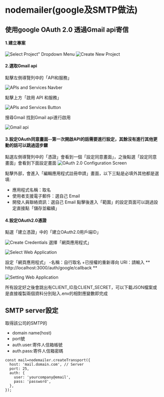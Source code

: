 # nodemailer(google及SMTP做法)

## 使用google OAuth 2.0 透過Gmail api寄信
#### 1.建立專案

  ![Select Project" Dropdown Menu](https://github.com/Jennifer53085/nodemailer/blob/main/readmeImage/1701914533295.jpg)
  ![Create New Project](https://github.com/Jennifer53085/nodemailer/blob/main/readmeImage/1701914555154.jpg)

#### 2.選取Gmail api
  點擊左側導覽列中的「API和服務」
  
  ![APIs and Services Navber](https://github.com/Jennifer53085/nodemailer/blob/main/readmeImage/1701914587716_0.jpg)
  
  點擊上方「啟用 API 和服務」
  
  ![APIs and Services Button](https://github.com/Jennifer53085/nodemailer/blob/main/readmeImage/addApi.jpg)
  
  搜尋Gmail 找到Gmail api進行啟用
  
  ![Gmail api](https://github.com/Jennifer53085/nodemailer/blob/main/readmeImage/gmail_api.jpg)

#### 3.設定OAuth同意畫面--第一次開啟API的話需要進行設定，其餘沒有進行其他更動的話可以跳過這步驟
  點選左側導覽列中的「憑證」會看到一個「設定同意畫面」，之後點選「設定同意畫面」會看到下面設定畫面
  ![OAuth 2.0 Configuration Screen](https://github.com/Jennifer53085/nodemailer/blob/main/readmeImage/agreement.png)
  
  點擊外部，會進入「編輯應用程式註冊申請」畫面，以下三點是必填外其他都是選填:
  * 應用程式名稱：取名
  * 使用者支援電子郵件：選自己 Email
  * 開發人員聯絡資訊：選自己 Email
  點擊後進入「範圍」的設定頁面可以跳過設定直接點「儲存並繼續」

#### 4.設定OAuth2.0憑證
  點選「建立憑證」中的「建立OAuth2.0用戶端ID」
  
  ![Create Credentials](https://github.com/Jennifer53085/nodemailer/blob/main/readmeImage/1701914679132_0.jpg)
  選擇「網頁應用程式」
  
  ![Select Web Application](https://github.com/Jennifer53085/nodemailer/blob/main/readmeImage/1701914697465_0.jpg)
  
  設定「網頁應用程式」
  -名稱：自行取名
  +已授權的重新導向 URI：請輸入 ** http://localhost:3000/auth/google/callback **
  
  ![Setting Web Application](https://github.com/Jennifer53085/nodemailer/blob/main/readmeImage/202307211128.jpg)
  
  所有設定好之後會跳出有CLIENT_ID及CLIENT_SECRET，可以下載JSON檔案或是直接複製兩個資料分別貼入.env的相對應變數即完成

## SMTP server設定
取得該公司的SMTP的
* domain name(host)
* port號
* auth.user:寄件人信箱帳號
* auth.pass:寄件人信箱密碼
```
const mail=nodemailer.createTransport({
  host: 'mail.domain.com', // Server
  port: 25,
  auth: {
    user: 'yourcompany@email',
    pass: 'password',
  },
});
```
